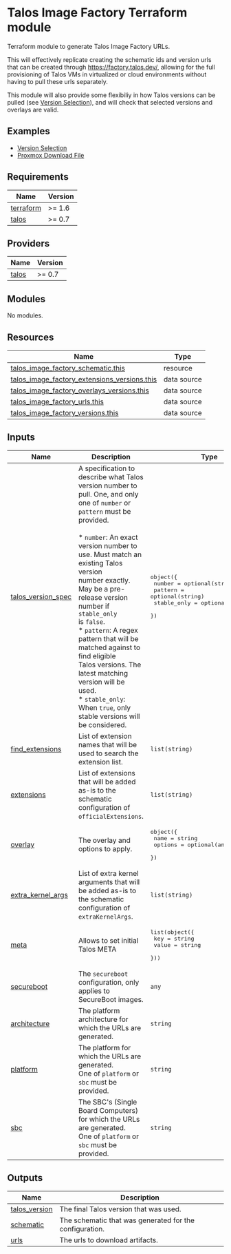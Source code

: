 # Talos Image Factory Terraform module

Terraform module to generate Talos Image Factory URLs.

This will effectively replicate creating the schematic ids and version
urls that can be created through https://factory.talos.dev/,
allowing for the full provisioning of Talos VMs in virtualized
or cloud environments without having to pull these urls separately.

This module will also provide some flexibiliy in how Talos versions can be
pulled (see [Version Selection](examples/version-selection/main.tf)), and
will check that selected versions and overlays are valid.


## Examples
- [Version Selection](examples/version-selection/)
- [Proxmox Download File](examples/proxmox-download-file/)


<!-- BEGIN_TF_DOCS -->
## Requirements

| Name | Version |
|------|---------|
| <a name="requirement_terraform"></a> [terraform](#requirement\_terraform) | >= 1.6 |
| <a name="requirement_talos"></a> [talos](#requirement\_talos) | >= 0.7 |

## Providers

| Name | Version |
|------|---------|
| <a name="provider_talos"></a> [talos](#provider\_talos) | >= 0.7 |

## Modules

No modules.

## Resources

| Name | Type |
|------|------|
| [talos_image_factory_schematic.this](https://registry.terraform.io/providers/siderolabs/talos/latest/docs/resources/image_factory_schematic) | resource |
| [talos_image_factory_extensions_versions.this](https://registry.terraform.io/providers/siderolabs/talos/latest/docs/data-sources/image_factory_extensions_versions) | data source |
| [talos_image_factory_overlays_versions.this](https://registry.terraform.io/providers/siderolabs/talos/latest/docs/data-sources/image_factory_overlays_versions) | data source |
| [talos_image_factory_urls.this](https://registry.terraform.io/providers/siderolabs/talos/latest/docs/data-sources/image_factory_urls) | data source |
| [talos_image_factory_versions.this](https://registry.terraform.io/providers/siderolabs/talos/latest/docs/data-sources/image_factory_versions) | data source |

## Inputs

| Name | Description | Type | Default | Required |
|------|-------------|------|---------|:--------:|
| <a name="input_talos_version_spec"></a> [talos\_version\_spec](#input\_talos\_version\_spec) | A specification to describe what Talos version number to pull. One, and only<br/>one of `number` or `pattern` must be provided.<br/><br/>* `number`: An exact version number to use. Must match an existing Talos version<br/>      number exactly. May be a pre-release version number if `stable_only`<br/>      is `false`.<br/>* `pattern`: A regex pattern that will be matched against to find eligible<br/>      Talos versions. The latest matching version will be used.<br/>* `stable_only`: When `true`, only stable versions will be considered. | <pre>object({<br/>    number      = optional(string)<br/>    pattern     = optional(string)<br/>    stable_only = optional(bool, true)<br/>  })</pre> | <pre>{<br/>  "pattern": ".*"<br/>}</pre> | no |
| <a name="input_find_extensions"></a> [find\_extensions](#input\_find\_extensions) | List of extension names that will be used to search the extension list. | `list(string)` | `[]` | no |
| <a name="input_extensions"></a> [extensions](#input\_extensions) | List of extensions that will be added as-is to the schematic<br/>configuration of `officialExtensions`. | `list(string)` | `[]` | no |
| <a name="input_overlay"></a> [overlay](#input\_overlay) | The overlay and options to apply. | <pre>object({<br/>    name    = string<br/>    options = optional(any)<br/>  })</pre> | `null` | no |
| <a name="input_extra_kernel_args"></a> [extra\_kernel\_args](#input\_extra\_kernel\_args) | List of extra kernel arguments that will be added as-is to the schematic<br/>configuration of `extraKernelArgs`. | `list(string)` | `[]` | no |
| <a name="input_meta"></a> [meta](#input\_meta) | Allows to set initial Talos META | <pre>list(object({<br/>    key   = string<br/>    value = string<br/>  }))</pre> | `[]` | no |
| <a name="input_secureboot"></a> [secureboot](#input\_secureboot) | The `secureboot` configuration, only applies to SecureBoot images. | `any` | `null` | no |
| <a name="input_architecture"></a> [architecture](#input\_architecture) | The platform architecture for which the URLs are generated. | `string` | `"amd64"` | no |
| <a name="input_platform"></a> [platform](#input\_platform) | The platform for which the URLs are generated.<br/>One of `platform` or `sbc` must be provided. | `string` | `null` | no |
| <a name="input_sbc"></a> [sbc](#input\_sbc) | The SBC's (Single Board Computers) for which the URLs are generated.<br/>One of `platform` or `sbc` must be provided. | `string` | `null` | no |

## Outputs

| Name | Description |
|------|-------------|
| <a name="output_talos_version"></a> [talos\_version](#output\_talos\_version) | The final Talos version that was used. |
| <a name="output_schematic"></a> [schematic](#output\_schematic) | The schematic that was generated for the configuration. |
| <a name="output_urls"></a> [urls](#output\_urls) | The urls to download artifacts. |
<!-- END_TF_DOCS -->
